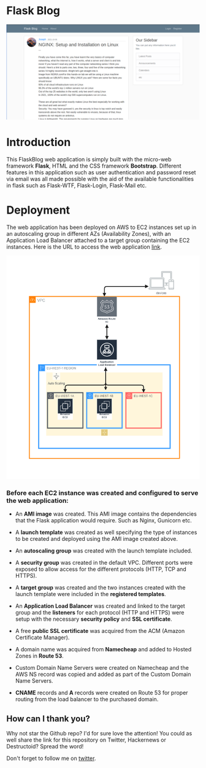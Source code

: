 # Flask Blog
![](images/flaskblog.png)
# Introduction
This FlaskBlog web application is simply built with the micro-web framework **Flask**, HTML and the CSS framework **Bootstrap**. Different features in this application such as user authentication and password reset via email was all made possible with the aid of the available functionalities in flask such as Flask-WTF, Flask-Login, Flask-Mail etc.

# Deployment
The web application has been deployed on AWS to EC2 instances set up in an autoscaling group in different AZs (Availability Zones), with an Application Load Balancer attached to a target group containing the EC2 instances. Here is the URL to access the web application [link](https://joeshiett.xyz). 

![](images/FlaskblogAwsArchitecture.png)

### Before each EC2 instance was created and configured to serve the web application:
- An **AMI image** was created. This AMI image contains the dependencies that the Flask application would require. Such as Nginx, Gunicorn etc.

- A **launch template** was created as well specifying the type of instances to be created and deployed using the AMI image created above.
- An **autoscaling group** was created with the launch template included. 

- A **security group** was created in the default VPC. Different ports were exposed to allow access for the different protocols (HTTP, TCP and HTTPS).

- A **target group** was created and the two instances created with the launch template were included in the **registered templates**.

- An **Application Load Balancer** was created and linked to the target group and the **listeners** for each protocol (HTTP and HTTPS) were setup with the necessary **security policy** and **SSL certificate**.

- A free **public SSL certificate** was acquired from the ACM (Amazon Certificate Manager).

- A domain name was acquired from **Namecheap** and added to Hosted Zones in **Route 53**. 

- Custom Domain Name Servers were created on Namecheap and the AWS NS record was copied and added as part of the Custom Domain Name Servers.

- **CNAME** records and **A** records were created on Route 53 for proper routing from the load balancer to the purchased domain.

## How can I thank you?
Why not star the Github repo? I'd for sure love the attention! You could as well share the link for this repository on Twitter, Hackernews or Destructoid? Spread the word!

Don't forget to follow me on [twitter](https://twitter.com/eshiettjoseph). 
